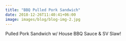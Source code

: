 ```yaml
---
title: "BBQ Pulled Pork Sandwich"
date: 2018-12-26T11:40:41+06:00
image: images/blog/blog-img-2.jpg
---
```


Pulled Pork Sandwich w/ House BBQ Sauce & SV Slaw!

